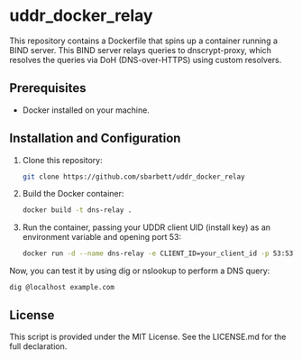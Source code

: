 # uddr_docker_relay

This repository contains a Dockerfile that spins up a container running a BIND server. This BIND server relays queries to dnscrypt-proxy, which resolves the queries via DoH (DNS-over-HTTPS) using custom resolvers.

## Prerequisites

- Docker installed on your machine.

## Installation and Configuration

1. Clone this repository:
   ```bash
   git clone https://github.com/sbarbett/uddr_docker_relay
   ```
2. Build the Docker container:
	```bash
	docker build -t dns-relay .
	```
3. Run the container, passing your UDDR client UID (install key) as an environment variable and opening port 53:
	```bash
	docker run -d --name dns-relay -e CLIENT_ID=your_client_id -p 53:53/udp -p 53:53/tcp dns-relay
	```

Now, you can test it by using dig or nslookup to perform a DNS query:

```
dig @localhost example.com
```

## License

This script is provided under the MIT License. See the LICENSE.md for the full declaration.
